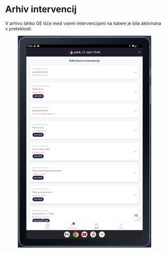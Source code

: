 # Arhiv intervencij

V arhivu lahko GE išče med vsemi intervencijami na katere je bila aktivirana v preteklosti.

<figure><img src="../.gitbook/assets/image (1).png" alt=""><figcaption></figcaption></figure>
